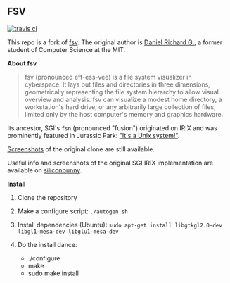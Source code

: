 ## FSV

[![travis ci](https://travis-ci.org/mcuelenaere/fsv.svg?branch=master)](https://travis-ci.org/mcuelenaere/fsv)

This repo is a fork of [fsv](http://fsv.sourceforge.net/).
The original author is [Daniel Richard G.](http://fox.mit.edu/skunk/), a former student of Computer Science at the MIT.

**About fsv**

> fsv (pronounced eff-ess-vee) is a file system visualizer in cyberspace. It lays out files and directories in three dimensions, geometrically representing the file system hierarchy to allow visual overview and analysis. fsv can visualize a modest home directory, a workstation's hard drive, or any arbitrarily large collection of files, limited only by the host computer's memory and graphics hardware.

Its ancestor, SGI's `fsn` (pronounced "fusion") originated on IRIX and was prominently featured in Jurassic Park: ["It's a Unix system!"](https://www.youtube.com/watch?v=3HjOjvu6oKA). 

[Screenshots](http://fsv.sourceforge.net/screenshots/) of the original clone are still available.

Useful info and screenshots of the original SGI IRIX implementation are available on [siliconbunny](http://www.siliconbunny.com/fsn-the-irix-3d-file-system-tool-from-jurassic-park/).

**Install**

1. Clone the repository
2. Make a configure script: `./autogen.sh`
3. Install dependencies (Ubuntu): `sudo apt-get install libgtkgl2.0-dev libgl1-mesa-dev libglu1-mesa-dev`
4. Do the install dance:

    - ./configure
	- make
	- sudo make install
